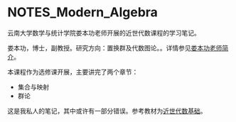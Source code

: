 # NOTES_Modern_Algebra

云南大学数学与统计学院娄本功老师开展的近世代数课程的学习笔记。

娄本功，博士，副教授。研究方向：置换群及代数图论。。详情参见[娄本功老师简介](http://www.ms.ynu.edu.cn/info/1043/1146.htm)。

本课程作为选修课开展，主要讲完了两个章节：

- 集合与映射
- 群论

这是我私人的笔记，其中或许有一部分错误。参考教材为[近世代数基础](https://www.amazon.cn/dp/B077HGGVVG/ref=sr_1_1?ie=UTF8&qid=1531839095&sr=8-1&keywords=%E8%BF%91%E4%B8%96%E4%BB%A3%E6%95%B0%E5%9F%BA%E7%A1%80)。